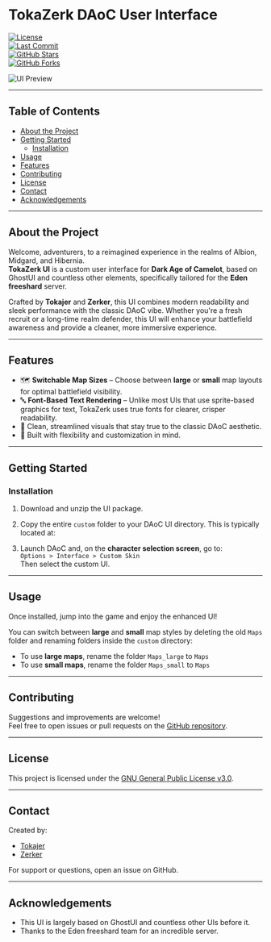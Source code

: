 # TokaZerk DAoC User Interface

[![License](https://img.shields.io/badge/License-GPLv3-blue.svg)](LICENSE)  
[![Last Commit](https://img.shields.io/github/last-commit/tokajer/TokaZerkUI)](https://github.com/tokajer/TokaZerkUI/commits/main)  
[![GitHub Stars](https://img.shields.io/github/stars/tokajer/TokaZerkUI)](https://github.com/tokajer/TokaZerkUI/stargazers)  
[![GitHub Forks](https://img.shields.io/github/forks/tokajer/TokaZerkUI)](https://github.com/tokajer/TokaZerkUI/network/members)

![UI Preview](https://i.imgur.com/dufN7RN.png)

---

## Table of Contents

- [About the Project](#about-the-project)
- [Getting Started](#getting-started)
  - [Installation](#installation)
- [Usage](#usage)
- [Features](#features)
- [Contributing](#contributing)
- [License](#license)
- [Contact](#contact)
- [Acknowledgements](#acknowledgements)

---

## About the Project

Welcome, adventurers, to a reimagined experience in the realms of Albion, Midgard, and Hibernia.  
**TokaZerk UI** is a custom user interface for **Dark Age of Camelot**, based on GhostUI and countless other elements, specifically tailored for the **Eden freeshard** server.

Crafted by **Tokajer** and **Zerker**, this UI combines modern readability and sleek performance with the classic DAoC vibe. Whether you're a fresh recruit or a long-time realm defender, this UI will enhance your battlefield awareness and provide a cleaner, more immersive experience.

---

## Features

- 🗺️ **Switchable Map Sizes** – Choose between **large** or **small** map layouts for optimal battlefield visibility.
- 🔤 **Font-Based Text Rendering** – Unlike most UIs that use sprite-based graphics for text, TokaZerk uses true fonts for clearer, crisper readability.
- 🎨 Clean, streamlined visuals that stay true to the classic DAoC aesthetic.
- 🔧 Built with flexibility and customization in mind.

---

## Getting Started

### Installation

1. Download and unzip the UI package.
2. Copy the entire `custom` folder to your DAoC UI directory. This is typically located at:


3. Launch DAoC and, on the **character selection screen**, go to:  
`Options > Interface > Custom Skin`  
Then select the custom UI.

---

## Usage

Once installed, jump into the game and enjoy the enhanced UI!

You can switch between **large** and **small** map styles by deleting the old `Maps` folder and renaming folders inside the `custom` directory:

- To use **large maps**, rename the folder `Maps_large` to `Maps`
- To use **small maps**, rename the folder `Maps_small` to `Maps`

---

## Contributing

Suggestions and improvements are welcome!  
Feel free to open issues or pull requests on the [GitHub repository](https://github.com/yourusername/tokazerk-daoc-ui).

---

## License

This project is licensed under the [GNU General Public License v3.0](LICENSE).

---

## Contact

Created by:
- [Tokajer](https://github.com/tokajer)
- [Zerker](https://github.com/zerker)

For support or questions, open an issue on GitHub.

---

## Acknowledgements

- This UI is largely based on GhostUI and countless other UIs before it.
- Thanks to the Eden freeshard team for an incredible server.
